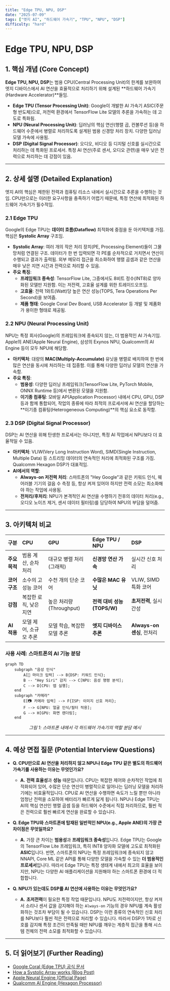 ```yaml
---
title: "Edge TPU, NPU, DSP"
date: "2025-07-09"
tags: ["엣지 AI", "하드웨어 가속기", "TPU", "NPU", "DSP"]
difficulty: "hard"
---
```


# Edge TPU, NPU, DSP

## 1. 핵심 개념 (Core Concept)

**Edge TPU, NPU, DSP**는 범용 CPU(Central Processing Unit)의 한계를 보완하여 엣지 디바이스에서 AI 연산을 효율적으로 처리하기 위해 설계된 **하드웨어 가속기(Hardware Accelerator)**들임.

*   **Edge TPU (Tensor Processing Unit)**: Google이 개발한 AI 가속기 ASIC(주문형 반도체)으로, 저전력 환경에서 TensorFlow Lite 모델의 추론을 가속하는 데 고도로 특화됨.
*   **NPU (Neural Processing Unit)**: 딥러닝의 핵심 연산(행렬 곱, 컨볼루션 등)을 하드웨어 수준에서 병렬로 처리하도록 설계된 범용 신경망 처리 장치. 다양한 딥러닝 모델 가속에 사용됨.
*   **DSP (Digital Signal Processor)**: 오디오, 비디오 등 디지털 신호를 실시간으로 처리하는 데 특화된 프로세서. 특정 AI 연산(주로 센서, 오디오 관련)을 매우 낮은 전력으로 처리하는 데 강점이 있음.

---

## 2. 상세 설명 (Detailed Explanation)

엣지 AI의 핵심은 제한된 전력과 컴퓨팅 리소스 내에서 실시간으로 추론을 수행하는 것임. CPU만으로는 이러한 요구사항을 충족하기 어렵기 때문에, 특정 연산에 최적화된 하드웨어 가속기가 필수적임.

### 2.1 Edge TPU

Google의 Edge TPU는 **데이터 흐름(Dataflow)** 최적화에 중점을 둔 아키텍처를 가짐. 핵심은 **Systolic Array** 구조임.

*   **Systolic Array**: 여러 개의 작은 처리 장치(PE, Processing Element)들이 그물망처럼 연결된 구조. 데이터가 한 번 입력되면 각 PE를 순차적으로 거치면서 연산이 수행되고 결과가 출력됨. 외부 메모리 접근을 최소화하여 행렬 곱셈과 같은 연산을 매우 낮은 지연 시간과 전력으로 처리할 수 있음.
*   **주요 특징**:
    *   **프레임워크 종속성**: TensorFlow Lite, 그중에서도 8비트 정수(INT8)로 양자화된 모델만 지원함. 이는 저전력, 고효율 설계를 위한 트레이드오프임.
    *   **고효율**: 전력 1와트(Watt)당 높은 연산 성능(TOPS, Tera Operations Per Second)을 보여줌.
    *   **제품 형태**: Google Coral Dev Board, USB Accelerator 등 개발 및 제품화가 용이한 형태로 제공됨.

### 2.2 NPU (Neural Processing Unit)

NPU는 특정 회사(Google)의 프레임워크에 종속되지 않는, 더 범용적인 AI 가속기임. Apple의 ANE(Apple Neural Engine), 삼성의 Exynos NPU, Qualcomm의 AI Engine 등이 모두 NPU에 해당함.

*   **아키텍처**: 대량의 **MAC(Multiply-Accumulate)** 유닛을 병렬로 배치하여 한 번에 많은 연산을 동시에 처리하는 데 집중함. 이를 통해 다양한 딥러닝 모델의 연산을 가속함.
*   **주요 특징**:
    *   **범용성**: 다양한 딥러닝 프레임워크(TensorFlow Lite, PyTorch Mobile, ONNX Runtime 등)에서 변환된 모델을 지원함.
    *   **이기종 컴퓨팅**: 모바일 AP(Application Processor) 내에서 CPU, GPU, DSP 등과 함께 통합되어, 작업의 종류에 따라 최적의 프로세서에 AI 연산을 할당하는 **이기종 컴퓨팅(Heterogeneous Computing)**의 핵심 요소로 동작함.

### 2.3 DSP (Digital Signal Processor)

DSP는 AI 연산을 위해 탄생한 프로세서는 아니지만, 특정 AI 작업에서 NPU보다 더 효율적일 수 있음.

*   **아키텍처**: VLIW(Very Long Instruction Word), SIMD(Single Instruction, Multiple Data) 등 스트리밍 데이터의 연속적인 처리에 최적화된 구조를 가짐. Qualcomm Hexagon DSP가 대표적임.
*   **AI에서의 역할**:
    *   **Always-on 저전력 처리**: 스마트폰의 "Hey Google"과 같은 키워드 인식, 웨어러블 기기의 걸음 수 측정 등, 항상 켜져 있어야 하지만 전력 소모는 최소화해야 하는 작업에 사용됨.
    *   **전처리/후처리**: NPU가 본격적인 AI 연산을 수행하기 전후의 데이터 처리(e.g., 오디오 노이즈 제거, 센서 데이터 필터링)를 담당하여 NPU의 부담을 덜어줌.

---

## 3. 아키텍처 비교

| 구분 | CPU | GPU | Edge TPU / NPU | DSP |
| :--- | :--- | :--- | :--- | :--- |
| **주요 목적** | 범용 계산, 순차 처리 | 대규모 병렬 처리 (그래픽) | **신경망 연산 가속** | 실시간 신호 처리 |
| **코어 구조** | 소수의 고성능 코어 | 수천 개의 단순 코어 | **수많은 MAC 유닛** | VLIW, SIMD 특화 코어 |
| **강점** | 복잡한 로직, 낮은 지연 | 높은 처리량 (Throughput) | **전력 대비 성능 (TOPS/W)** | **초저전력**, 실시간성 |
| **AI 적용** | 모델 제어, 소규모 추론 | 모델 학습, 복잡한 모델 추론 | **엣지 디바이스 추론** | **Always-on 센싱**, 전처리 |

### 사용 사례: 스마트폰의 AI 기능 분담

```mermaid
graph TD
    subgraph "음성 인식"
        A[🎤 마이크 입력] --> B{DSP: 키워드 인식};
        B -- "Hey Siri" 감지 --> C[NPU: 음성 명령 분석];
        C --> D[CPU: 앱 실행];
    end
    subgraph "카메라"
        E[📷 카메라 입력] --> F{ISP: 이미지 신호 처리};
        F --> G[NPU: 얼굴 인식/필터 적용];
        G --> H[GPU: 화면 렌더링];
    end
```
*<center>그림 1: 스마트폰 내에서 각 하드웨어 가속기의 역할 분담 예시</center>*

---

## 4. 예상 면접 질문 (Potential Interview Questions)

*   **Q. CPU만으로 AI 연산을 처리하지 않고 NPU나 Edge TPU 같은 별도의 하드웨어 가속기를 사용하는 이유는 무엇인가요?**
    *   **A.** **전력 효율성**과 **성능** 때문입니다. CPU는 복잡한 제어와 순차적인 작업에 최적화되어 있어, 수많은 단순 연산이 병렬적으로 일어나는 딥러닝 모델을 처리하기에는 비효율적입니다. CPU로 AI 연산을 수행하면 속도가 느릴 뿐만 아니라 엄청난 전력을 소모하여 배터리가 빠르게 닳게 됩니다. NPU나 Edge TPU는 AI의 핵심 연산인 행렬 곱셈 등을 하드웨어 수준에서 직접 처리하므로, 훨씬 적은 전력으로 훨씬 빠르게 연산을 완료할 수 있습니다.

*   **Q. Edge TPU와 스마트폰에 탑재된 일반적인 NPU(e.g., Apple ANE)의 가장 큰 차이점은 무엇일까요?**
    *   **A.** 가장 큰 차이는 **범용성**과 **프레임워크 종속성**입니다. Edge TPU는 Google의 TensorFlow Lite 프레임워크, 특히 INT8 양자화 모델에 고도로 최적화된 **ASIC**입니다. 반면, 스마트폰의 NPU는 특정 프레임워크에 종속되지 않고 NNAPI, Core ML 같은 API를 통해 다양한 모델을 가속할 수 있는 **더 범용적인 프로세서**입니다. 따라서 Edge TPU는 특정 생태계 내에서 최고의 효율을 보이지만, NPU는 다양한 AI 애플리케이션을 지원해야 하는 스마트폰 환경에 더 적합합니다.

*   **Q. NPU가 있는데도 DSP를 AI 연산에 사용하는 이유는 무엇인가요?**
    *   **A.** **초저전력**이 필요한 특정 작업 때문입니다. NPU도 저전력이지만, 항상 켜져서 소리나 센서 값을 감지해야 하는 `Always-on` 기능의 경우 NPU를 계속 활성화하는 것조차 부담이 될 수 있습니다. DSP는 이런 종류의 연속적인 신호 처리를 NPU보다 훨씬 적은 전력으로 처리할 수 있습니다. 따라서 DSP가 1차로 신호를 감지해 특정 조건이 만족될 때만 NPU를 깨우는 계층적 접근을 통해 시스템 전체의 전력 소모를 최적화할 수 있습니다.

---

## 5. 더 읽어보기 (Further Reading)

*   [Google Coral (Edge TPU) 공식 문서](https://coral.ai/)
*   [How a Systolic Array works (Blog Post)](https://qengineering.eu/blog/how-a-systolic-array-works.html)
*   [Apple Neural Engine (Official Page)](https://www.apple.com/newsroom/2020/11/apple-unleashes-m1/)
*   [Qualcomm AI Engine (Hexagon Processor)](https://www.qualcomm.com/products/features/ai-engine)